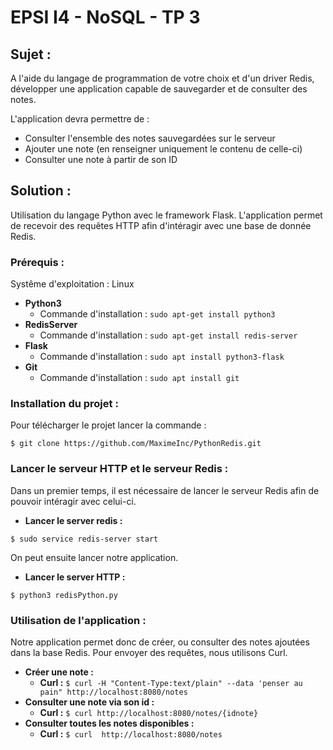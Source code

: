 # EPSI I4 - NoSQL - TP 3

## Sujet :
A l'aide du langage de programmation de votre choix et d'un driver Redis, développer une application capable de sauvegarder et de consulter des notes.

L'application devra permettre de :
- Consulter l'ensemble des notes sauvegardées sur le serveur
- Ajouter une note (en renseigner uniquement le contenu de celle-ci)
- Consulter une note à partir de son ID

## Solution :
Utilisation du langage Python avec le framework Flask. L'application permet de recevoir des requêtes HTTP afin d'intéragir avec une base de donnée Redis.

### Prérequis :
Systême d'exploitation : Linux

- **Python3**
    - Commande d'installation : `sudo apt-get install python3`
- **RedisServer**
    - Commande d'installation : `sudo apt-get install redis-server`
- **Flask**
    - Commande d'installation : `sudo apt install python3-flask`
- **Git**
    - Commande d'installation : `sudo apt install git`


### Installation du projet :

Pour télécharger le projet lancer la commande :
```
$ git clone https://github.com/MaximeInc/PythonRedis.git
```

### Lancer le serveur HTTP et le serveur Redis :

Dans un premier temps, il est nécessaire de lancer le serveur Redis afin de pouvoir intéragir avec celui-ci.

- **Lancer le server redis :**
```
$ sudo service redis-server start
```
On peut ensuite lancer notre application.

- **Lancer le server HTTP :**
```
$ python3 redisPython.py
```


### Utilisation de l'application : 

Notre application permet donc de créer, ou consulter des notes ajoutées dans la base Redis. Pour envoyer des requêtes, nous utilisons Curl.

- **Créer une note :**
    - **Curl :** `$ curl -H "Content-Type:text/plain" --data 'penser au pain" http://localhost:8080/notes`
- **Consulter une note via son id :**
    - **Curl :** `$ curl http://localhost:8080/notes/{idnote}` 
- **Consulter toutes les notes disponibles :**
    - **Curl :** `$ curl  http://localhost:8080/notes` 

